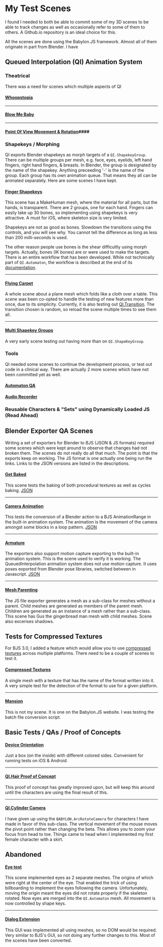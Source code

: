# My Test Scenes #
I found I needed to both be able to commit some of my 3D scenes to be able to track changes as well as occasionally refer to some of them to others.  A Github.io repository is an ideal choice for this.

All the scenes are done using the Babylon.JS framework.  Almost all of them originate in part from Blender.  I have

## Queued Interpolation (QI) Animation System ##

### Theatrical ###
There was a need for scenes which multiple aspects of QI
#### [Whoopstopia](https://palmer-jc.github.io/scenes/whoopstopia/) ####

---

#### [Blow Me Baby](https://palmer-jc.github.io/scenes/blow_me_baby/) ####


---
#### [Point Of View Movement & Rotation](https://palmer-jc.github.io/scenes/QueuedInterpolation/POV/)####


### Shapekeys / Morphing ###
QI exports Blender shapekeys as morph targets of a `QI.ShapekeyGroup`.  There can be multiple groups per mesh, e.g. face, eyes, eyelids, left hand fingers, right hand fingers, & breasts.  In Blender, the group is designated by the name of the shapekey.  Anything preceeding '-' is the name of the group.  Each group has its own animation queue.  That means they all can be animated separately.  Here are some scenes I have kept.

#### [Finger Shapekeys](https://palmer-jc.github.io/scenes/QueuedInterpolation/finger_shapekeys/) #### 
This scene has a MakeHuman mesh, where the material for all parts, but the hands, is transparent.  There are 2 groups, one for each hand.  Fingers can easily take up 30 bones, so implementing using shapekeys is very attractive.  A must for iOS, where skeleton size is very limited.

Shapekeys are not as good as bones.  Slowdown the transitions using the controls, and you will see why.  You cannot tell the difference as long as less than 200 milli-seconds is used.

The other reason people use bones is the shear difficultly using morph targets.  Actually, bones (IK bones) are or were used to make the targets.  There is an entire workflow that has been developed.  While not technically part of `QI.Automaton`, the workflow is described at the end of its [documentation](https://github.com/BabylonJS/Extensions/tree/master/QueuedInterpolation/src/meshes/automaton#finger-shapekeys).

---
#### [Flying Carpet](https://palmer-jc.github.io/scenes/QueuedInterpolation/flying_carpet/) ####
A whole scene about a plane mesh which folds like a cloth over a table.  This scene was been co-opted to handle the testing of new features more than once, due to its simplicity.  Currently, it is also testing out [QI.Transition](https://github.com/BabylonJS/Extensions/tree/master/QueuedInterpolation/src/transitions).  The transition chosen is random, so reload the scene multiple times to see them all.

---

#### [Multi Shapekey Groups](https://palmer-jc.github.io/scenes/QueuedInterpolation/multi_shapekey_groups/) ####
A very early scene testing out having more than on `QI.ShapeKeyGroup`.

### Tools ###
QI needed some scenes to continue the development process, or test out code in a clinical way.  There are actually 2 more scenes which have not been committed yet as well.

#### [Automaton QA](https://palmer-jc.github.io/scenes/QueuedInterpolation/automaton/) ####

#### [Audio Recorder](https://palmer-jc.github.io/scenes/QueuedInterpolation/audio_recorder/) ####


### Reusable Characters & "Sets" using Dynamically Loaded JS (Read Ahead) ###

## Blender Exporter QA Scenes ##
Writing a set of exporters for Blender to BJS (JSON & JS formats) required some scenes which were kept around to observe that changes had not broken them.  The scenes do not really do all that much.  The point is that the exports keep on working.  The JS format is one actually one being run the links.  Links to the JSON versions are listed in the descriptions.

#### [Get Baked](https://palmer-jc.github.io/scenes/get_baked/) ####
This scene tests the baking of both procedural textures as well as cycles baking. [JSON](https://palmer-jc.github.io/scenes/get_baked/index_JSON.html)

---

#### [Camera Animation](https://palmer-jc.github.io/scenes/camera_anim/) ####
This tests the conversion of a Blender action to a BJS AnimationRange in the built-in animation system.  The animation is the movement of the camera amongst some blocks in a loop pattern.  [JSON](https://palmer-jc.github.io/scenes/camera_anim/index_JSON.html)

---

#### [Armature](https://palmer-jc.github.io/scenes/QueuedInterpolation/armature/) ####
The exporters also support motion capture exporting to the built-in animation system.  This is the scene used to verify it is working.  The QueuedInterpolation animation system does not use motion capture.  It uses poses exported from Blender pose libraries, switched between in Javascript. [JSON](https://palmer-jc.github.io/scenes/QueuedInterpolation/armature/index_JSON.html)

---

#### [Mesh Parenting](https://palmer-jc.github.io/scenes/QueuedInterpolation/mesh_parent/) ####
The JS file exporter generates a mesh as a sub-class for meshes without a parent.  Child meshes are generated as members of the parent mesh.  Children are generated as an instance of a mesh rather than a sub-class.  This scene has Gus the gingerbread man mesh with child meshes.  Scene also excerises shadows.

## Tests for Compressed Textures ##
For BJS 3.0, I added a feature which would allow you to use [compressed textures](http://doc.babylonjs.com/tutorials/multi-platform_compressed_textures) across multiple platforms.  There need to be a couple of scenes to test it.

#### [Compressed Textures](https://palmer-jc.github.io/scenes/compressedTextures/) ####
A single mesh with a texture that has the name of the format written into it.  A very simple test for the detection of the format to use for a given platform.

---

#### [Mansion](https://palmer-jc.github.io/scenes/mansion/) ####
This is not my scene.  It is one on the Babylon.JS website.  I was testing the batch file conversion script.

## Basic Tests / QAs / Proof of Concepts ##
#### [Device Orientation](https://palmer-jc.github.io/scenes/device_orientation/) ####
Just a box (on the inside) with different colored sides.  Convenient for running tests on iOS & Android.

---

#### [QI.Hair Proof of Concept](https://palmer-jc.github.io/scenes/hair/) ####
This proof of concept has greatly improved upon, but will keep this around until the characters are using the final result of this.

---

#### [QI.Cylinder Camera](https://palmer-jc.github.io/scenes/QueuedInterpolation/cylinder_camera/) ####
I have given up using the `BABYLON.ArcRotateCamera` for characters I have made in favor of this sub-class.  The vertical movement of the mouse moves the pivot point rather than changing the beta. This allows you to zoom your focus from head to toe.  Things came to head when I implemented my first female character with a skirt.

## Abandoned ##
#### [Eye test](https://palmer-jc.github.io/scenes/abandoned/eye_model/) ####
This scene implemented eyes as 2 separate meshes.  The origins of which were right at the center of the eye.  That enabled the trick of using billboarding to implement the eyes following the camera.  Unfortunately, moving the origin meant the eyes did not rotate properly if the skeleton rotated.  Now eyes are merged into the `QI.Automaton` mesh.  All movement is now controlled by shape keys.

---

#### [Dialog Extension](https://palmer-jc.github.io/scenes/dialog/) ####
This GUI was implemented all using meshes, so no DOM would be required.  Very similar to BJS's GUI, so not doing any further changes to this.  Most of the scenes have been converted.
